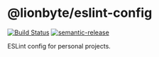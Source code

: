 # @lionbyte/eslint-config

[![Build Status](https://travis-ci.com/lion-byte/eslint-config.svg?branch=master)](https://travis-ci.com/lion-byte/eslint-config)
[![semantic-release](https://img.shields.io/badge/%20%20%F0%9F%93%A6%F0%9F%9A%80-semantic--release-e10079.svg)](https://github.com/semantic-release/semantic-release)

ESLint config for personal projects.
